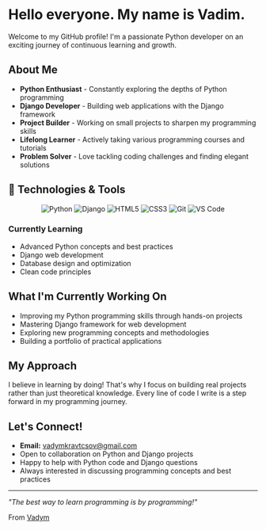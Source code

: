 # Hello everyone. My name is Vadim.

<!--
**VadymCov/VadymCov** is a ✨ _special_ ✨ repository because its `README.md` (this file) appears on your GitHub profile.
-->

Welcome to my GitHub profile! I'm a passionate Python developer on an exciting journey of continuous learning and growth.

##  About Me

-  **Python Enthusiast** - Constantly exploring the depths of Python programming
-  **Django Developer** - Building web applications with the Django framework
-  **Project Builder** - Working on small projects to sharpen my programming skills
-  **Lifelong Learner** - Actively taking various programming courses and tutorials
-  **Problem Solver** - Love tackling coding challenges and finding elegant solutions

## 🔧 Technologies & Tools

<p align="center">
  <img src="https://img.shields.io/badge/Python-3776AB?style=for-the-badge&logo=python&logoColor=white" alt="Python"/>
  <img src="https://img.shields.io/badge/Django-092E20?style=for-the-badge&logo=django&logoColor=white" alt="Django"/>
  <img src="https://img.shields.io/badge/HTML5-E34F26?style=for-the-badge&logo=html5&logoColor=white" alt="HTML5"/>
  <img src="https://img.shields.io/badge/CSS3-1572B6?style=for-the-badge&logo=css3&logoColor=white" alt="CSS3"/>
  <img src="https://img.shields.io/badge/Git-F05032?style=for-the-badge&logo=git&logoColor=white" alt="Git"/>
  <img src="https://img.shields.io/badge/VS%20Code-007ACC?style=for-the-badge&logo=visual-studio-code&logoColor=white" alt="VS Code"/>
</p>

###  Currently Learning
- Advanced Python concepts and best practices
- Django web development
- Database design and optimization
- Clean code principles

##  What I'm Currently Working On

- Improving my Python programming skills through hands-on projects
- Mastering Django framework for web development
- Exploring new programming concepts and methodologies
- Building a portfolio of practical applications

## My Approach

I believe in learning by doing! That's why I focus on building real projects rather than just theoretical knowledge. Every line of code I write is a step forward in my programming journey.

## Let's Connect!

- **Email:** vadymkravtcsov@gmail.com
- Open to collaboration on Python and Django projects
- Happy to help with Python code and Django questions
- Always interested in discussing programming concepts and best practices


---

*"The best way to learn programming is by programming!"*

From [Vadym](https://github.com/VadymCov)
